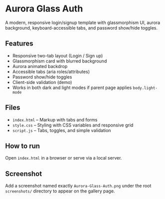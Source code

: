 # Aurora Glass Auth

A modern, responsive login/signup template with glassmorphism UI, aurora background, keyboard-accessible tabs, and password show/hide toggles.

## Features
- Responsive two-tab layout (Login / Sign up)
- Glassmorphism card with blurred background
- Aurora animated backdrop
- Accessible tabs (aria roles/attributes)
- Password show/hide toggles
- Client-side validation (demo)
- Works in both dark and light modes if parent page applies `body.light-mode`

## Files
- `index.html` – Markup with tabs and forms
- `style.css` – Styling with CSS variables and responsive grid
- `script.js` – Tabs, toggles, and simple validation

## How to run
Open `index.html` in a browser or serve via a local server.

## Screenshot
Add a screenshot named exactly `Aurora-Glass-Auth.png` under the root `screenshots/` directory to appear on the gallery page.